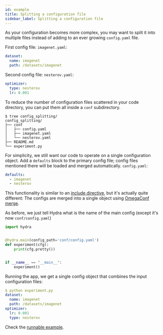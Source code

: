 ```yaml
---
id: example
title: Splitting a configuration file
sidebar_label: Splitting a configuration file
---
```

As your configuration becomes more complex, you may want to split it into multiple files instead of adding to an ever
growing `config.yaml` file.

First config file: `imagenet.yaml`:
```yaml
dataset:
  name: imagenet
  path: /datasets/imagenet
```

Second config file: `nesterov.yaml`:
```yaml
optimizer:
  type: nesterov
  lr: 0.001
```

To reduce the number of configuration files scattered in your code directory, you can put them all inside a `conf` subdirectory.

```text
$ tree config_splitting/
config_splitting/
├── conf
│   ├── config.yaml
│   ├── imagenet.yaml
│   └── nesterov.yaml
├── README.md
└── experiment.py
```

For simplicity, we still want our code to operate on a single configuration object.
Add a `defaults` block to the primary config file; config files mentioned there will be loaded and merged automatically.
`config.yaml`:

```yaml
defaults:
  - imagenet
  - nesterov
```

This functionality is similar to an [include directive](https://en.wikipedia.org/wiki/Include_directive), 
but it's actually quite different: The configs are merged into a single object using 
[OmegaConf merge](https://omegaconf.readthedocs.io/en/latest/usage.html#merging-configurations). 

As before, we just tell Hydra what is the name of the main config (except it's now `conf/config.yaml`)
```python
import hydra


@hydra.main(config_path='conf/config.yaml')
def experiment(cfg):
    print(cfg.pretty())


if __name__ == "__main__":
    experiment()
```

Running the app, we get a single config object that combines the input configuration files:
```yaml
$ python experiment.py
dataset:
  name: imagenet
  path: /datasets/imagenet
optimizer:
  lr: 0.001
  type: nesterov
```

Check the [runnable example](https://github.com/fairinternal/hydra/tree/master/demos/4_config_splitting).